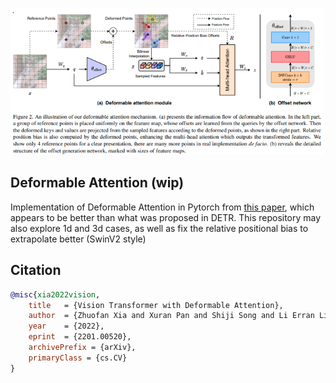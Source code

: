 <img src="./deformable-attention.png" width="500px"></img>

## Deformable Attention (wip)

Implementation of Deformable Attention in Pytorch from <a href="https://arxiv.org/abs/2201.00520">this paper</a>, which appears to be better than what was proposed in DETR. This repository may also explore 1d and 3d cases, as well as fix the relative positional bias to extrapolate better (SwinV2 style)

## Citation

```bibtex
@misc{xia2022vision,
    title   = {Vision Transformer with Deformable Attention}, 
    author  = {Zhuofan Xia and Xuran Pan and Shiji Song and Li Erran Li and Gao Huang},
    year    = {2022},
    eprint  = {2201.00520},
    archivePrefix = {arXiv},
    primaryClass = {cs.CV}
}
```
